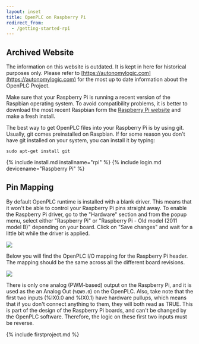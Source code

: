 ```yaml
---
layout: inset
title: OpenPLC on Raspberry Pi
redirect_from:
  - /getting-started-rpi
---
```


## Archived Website
The information on this website is outdated. It is kept in here for historical purposes only. Please refer to [https://autonomylogic.com](https://autonomylogic.com) for the most up to date information about the OpenPLC Project.

Make sure that your Raspberry Pi is running a recent version of the Raspbian
operating system. To avoid compatibility problems, it is better to download
the most recent Raspbian form the
[Raspberry Pi website](https://www.raspberrypi.org/downloads/) and make a fresh
install.

The best way to get OpenPLC files into your Raspberry Pi is by using git.
Usually, git comes preinstalled on Raspbian. If for some reason you don't have
git installed on your system, you can install it by typing:

```
sudo apt-get install git
```

{% include install.md installname="rpi" %}
{% include login.md devicename="Raspberry Pi" %}

## Pin Mapping

By default OpenPLC runtime is installed with a blank driver. This means that it won't be able to control your Raspberry Pi pins straight away. To enable the Raspberry Pi driver, go to the "Hardware" section and from the popup menu, select either "Raspberry Pi" or "Raspberry Pi - Old model (2011 model B)" depending on your board. Click on "Save changes" and wait for a little bit while the driver is applied.

![](/runtime/img/selecthw.png)

Below you will find the OpenPLC I/O mapping for the Raspberry Pi header. The mapping should be the same across all the different board revisions.

![](pinout.png)

There is only one analog (PWM-based) output on the Raspberry Pi, and it is used as the an Analog Out (`%QW0.0`) on the OpenPLC. Also, take note that the first two inputs (%IX0.0 and %IX0.1) have hardware pullups, which means that if you don't connect anything to them, they will both read as TRUE. This is part of the design of the Raspberry Pi boards, and can't be changed by the OpenPLC software. Therefore, the logic on these first two inputs must be reverse.

{% include firstproject.md %}
